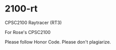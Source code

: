 # 2100-rt
CPSC2100 Raytracer (RT3)

For Rose's CPSC2100

Please follow Honor Code.
Please don't plagiarize.
